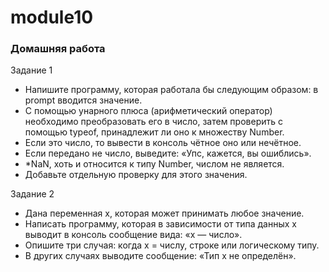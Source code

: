 # module10
### Домашняя работа

Задание 1

- Напишите программу, которая работала бы следующим образом: в prompt вводится значение.
- С помощью унарного плюса (арифметический оператор) необходимо преобразовать его в число, затем проверить с помощью typeof, принадлежит ли оно к множеству Number.
- Если это число, то вывести в консоль чётное оно или нечётное.
- Если передано не число, выведите: «Упс, кажется, вы ошиблись».
- *NaN, хоть и относится к типу Number, числом не является.
- Добавьте отдельную проверку для этого значения.

Задание 2
- Дана переменная x, которая может принимать любое значение. 
- Написать программу, которая в зависимости от типа данных x выводит в консоль сообщение вида: «x — число».
- Опишите три случая: когда х = числу, строке или логическому типу.
- В других случаях выводите сообщение: «Тип x не определён».

